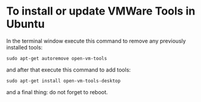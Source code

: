 # To install or update VMWare Tools in Ubuntu

In the terminal window execute this command to remove any previously installed tools:

```sudo apt-get autoremove open-vm-tools```

and after that execute this command to add tools:

```sudo apt-get install open-vm-tools-desktop```

and a final thing: do not forget to reboot.
